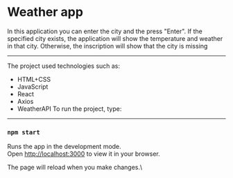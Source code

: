 # Weather app

In this application you can enter the city
and the press "Enter". If the specified city
exists, the application will show the temperature 
and weather in that city. Otherwise, the 
inscription will show that the city is missing

---


The project used technologies such as:

- HTML+CSS
- JavaScript
- React
- Axios
- WeatherAPI
To run the project, type:

---

### `npm start`

Runs the app in the development mode.\
Open [http://localhost:3000](http://localhost:3000)
to view it in your browser.

The page will reload when you make changes.\
